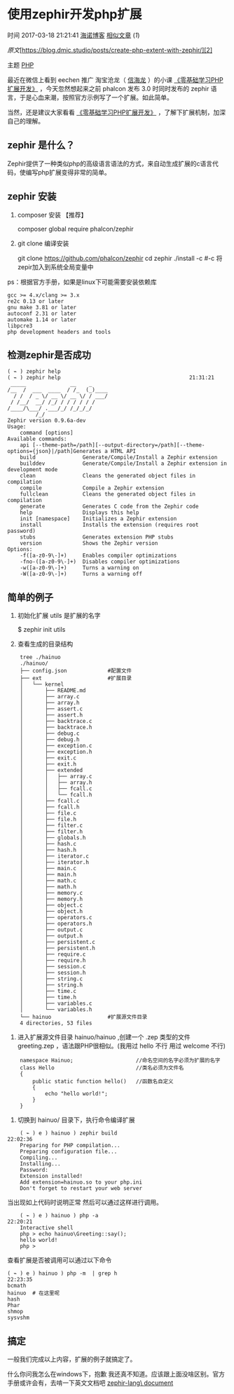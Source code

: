 # 使用zephir开发php扩展

 时间 2017-03-18 21:21:41  [海诺博客][0]  [相似文章][1] (_1_)

_原文_[https://blog.dmic.studio/posts/create-php-extent-with-zephir/][2]

 主题 [PHP][3]

最近在微信上看到 eechen 推广 淘宝沧龙（ [信海龙][4] ）的小课 [《零基础学习PHP扩展开发》][5] ，今天忽然想起来之前 phalcon 发布 3.0 时同时发布的 zephir 语言，于是心血来潮，按照官方示例写了一个扩展。如此简单。 

当然，还是建议大家看看 [《零基础学习PHP扩展开发》][5] ，了解下扩展机制，加深自己的理解。 

## zephir 是什么？ 

Zephir提供了一种类似php的高级语言语法的方式，来自动生成扩展的c语言代码，使编写php扩展变得非常的简单。

## zephir 安装 

1. composer 安装 【推荐】

    composer global require phalcon/zephir
1. git clone 编译安装

    git clone https://github.com/phalcon/zephir
    cd zephir
    ./install -c #-c 将zepir加入到系统全局变量中

ps：根据官方手册，如果是linux下可能需要安装依赖库 

    gcc >= 4.x/clang >= 3.x
    re2c 0.13 or later
    gnu make 3.81 or later
    autoconf 2.31 or later
    automake 1.14 or later
    libpcre3
    php development headers and tools
    

## 检测zephir是否成功 

    ( ⌁ ) zephir help
    ( ⌁ ) zephir help                                         21:31:21
     _____              __    _
    /__  /  ___  ____  / /_  (_)____
      / /  / _ \/ __ \/ __ \/ / ___/
     / /__/  __/ /_/ / / / / / /
    /____/\___/ .___/_/ /_/_/_/
             /_/
    Zephir version 0.9.6a-dev
    Usage:
        command [options]
    Available commands:
        api [--theme-path=/path][--output-directory=/path][--theme-options={json}|/path]Generates a HTML API
        build               Generate/Compile/Install a Zephir extension
        builddev            Generate/Compile/Install a Zephir extension in development mode
        clean               Cleans the generated object files in compilation
        compile             Compile a Zephir extension
        fullclean           Cleans the generated object files in compilation
        generate            Generates C code from the Zephir code
        help                Displays this help
        init [namespace]    Initializes a Zephir extension
        install             Installs the extension (requires root password)
        stubs               Generates extension PHP stubs
        version             Shows the Zephir version
    Options:
        -f([a-z0-9\-]+)     Enables compiler optimizations
        -fno-([a-z0-9\-]+)  Disables compiler optimizations
        -w([a-z0-9\-]+)     Turns a warning on
        -W([a-z0-9\-]+)     Turns a warning off
    

## 简单的例子 

1. 初始化扩展 utils 是扩展的名字 

    $ zephir init utils

1. 查看生成的目录结构
```
    tree ./hainuo
    ./hainuo/
    ├── config.json             #配置文件
    ├── ext                     #扩展目录
    │   └── kernel
    │       ├── README.md
    │       ├── array.c
    │       ├── array.h
    │       ├── assert.c
    │       ├── assert.h
    │       ├── backtrace.c
    │       ├── backtrace.h
    │       ├── debug.c
    │       ├── debug.h
    │       ├── exception.c
    │       ├── exception.h
    │       ├── exit.c
    │       ├── exit.h
    │       ├── extended
    │       │   ├── array.c
    │       │   ├── array.h
    │       │   ├── fcall.c
    │       │   └── fcall.h
    │       ├── fcall.c
    │       ├── fcall.h
    │       ├── file.c
    │       ├── file.h
    │       ├── filter.c
    │       ├── filter.h
    │       ├── globals.h
    │       ├── hash.c
    │       ├── hash.h
    │       ├── iterator.c
    │       ├── iterator.h
    │       ├── main.c
    │       ├── main.h
    │       ├── math.c
    │       ├── math.h
    │       ├── memory.c
    │       ├── memory.h
    │       ├── object.c
    │       ├── object.h
    │       ├── operators.c
    │       ├── operators.h
    │       ├── output.c
    │       ├── output.h
    │       ├── persistent.c
    │       ├── persistent.h
    │       ├── require.c
    │       ├── require.h
    │       ├── session.c
    │       ├── session.h
    │       ├── string.c
    │       ├── string.h
    │       ├── time.c
    │       ├── time.h
    │       ├── variables.c
    │       └── variables.h
    └── hainuo                  #扩展源文件目录
    4 directories, 53 files
```
1. 进入扩展源文件目录 hainuo/hainuo ,创建一个 .zep 类型的文件 greeting.zep ，语法跟PHP很相似。(我用过 hello 不行 用过 welcome 不行) 

```
    namespace Hainuo;                    //命名空间的名字必须为扩展的名字
    class Hello                          //类名必须为文件名           
    {                                   
        public static function hello()   //函数名自定义
        {
            echo "hello world!";
        }
    }
```
1. 切换到 hainuo/ 目录下，执行命令编译扩展 
```
    ( ⌁ ) e ) hainuo ) zephir build                                        22:02:36
    Preparing for PHP compilation...
    Preparing configuration file...
    Compiling...
    Installing...
    Password:
    Extension installed!
    Add extension=hainuo.so to your php.ini
    Don't forget to restart your web server
```
当出现如上代码时说明正常 然后可以通过这样进行调用。 
```
    ( ⌁ ) e ) hainuo ) php -a                                              22:20:21
    Interactive shell
    php > echo hainuo\Greeting::say();
    hello world!
    php >
```

查看扩展是否被调用可以通过以下命令 

    ( ⌁ ) e ) hainuo ) php -m  | grep h                                    22:23:35
    bcmath
    hainuo  # 在这里呢
    hash
    Phar
    shmop
    sysvshm
    

## 搞定 

一般我们完成以上内容，扩展的例子就搞定了。

什么你问我怎么在windows下，抱歉 我还真不知道。应该跟上面没啥区别。官方手册或许会有，去啃一下英文文档吧 [zephir-lang\ document][6]

[0]: http://www.tuicool.com/sites/NBRbA33
[1]: http://www.tuicool.com/articles/dup?id=VR3AfqY
[2]: https://blog.dmic.studio/posts/create-php-extent-with-zephir/?utm_source=tuicool&utm_medium=referral
[3]: /topics/11120000
[4]: http://www.bo56.com
[5]: http://zhijia.io/circle/102336
[6]: https://docs.zephir-lang.com/en/latest/index.html
